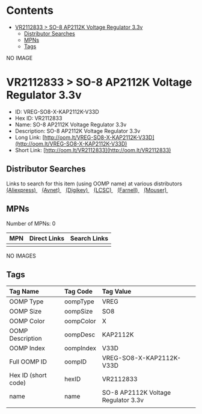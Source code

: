



Contents
========

* [VR2112833 > SO-8 AP2112K Voltage Regulator 3.3v](#vr2112833--so-8-ap2112k-voltage-regulator-33v)
	* [Distributor Searches](#distributor-searches)
	* [MPNs](#mpns)
	* [Tags](#tags)
  
NO IMAGE  
# VR2112833 > SO-8 AP2112K Voltage Regulator 3.3v

- ID: VREG-SO8-X-KAP2112K-V33D
- Hex ID: VR2112833
- Name: SO-8 AP2112K Voltage Regulator 3.3v
- Description: SO-8 AP2112K Voltage Regulator 3.3v
- Long Link: [http://oom.lt/VREG-SO8-X-KAP2112K-V33D](http://oom.lt/VREG-SO8-X-KAP2112K-V33D)
- Short Link: [http://oom.lt/VR2112833](http://oom.lt/VR2112833)

## Distributor Searches
  
Links to search for this item (using OOMP name) at various distributors  
[(Aliexpress) ](https://www.aliexpress.com/wholesale?SearchText=1117SO-8+AP2112K+Voltage+Regulator+3.3v)&nbsp;&nbsp;&nbsp;[(Avnet) ](https://www.avnet.com/shop/us/search/SO-8+AP2112K+Voltage+Regulator+3.3v)&nbsp;&nbsp;&nbsp;[(Digikey) ](https://www.digikey.co.uk/en/products/result?s=SO-8+AP2112K+Voltage+Regulator+3.3v)&nbsp;&nbsp;&nbsp;[(LCSC) ](https://www.lcsc.com/search?q=SO-8+AP2112K+Voltage+Regulator+3.3v)&nbsp;&nbsp;&nbsp;[(Farnell) ](https://uk.farnell.com/search?st=SO-8+AP2112K+Voltage+Regulator+3.3v)&nbsp;&nbsp;&nbsp;[(Mouser) ](https://www.mouser.com/c/?q=SO-8+AP2112K+Voltage+Regulator+3.3v)&nbsp;&nbsp;&nbsp;
## MPNs
  
Number of MPNs: 0  

|MPN|Direct Links|Search Links|
| :--- | :--- | :--- |
||||
  
NO IMAGES  
## Tags
  

|Tag Name|Tag Code|Tag Value|
| :--- | :--- | :--- |
|OOMP Type|oompType|VREG|
|OOMP Size|oompSize|SO8|
|OOMP Color|oompColor|X|
|OOMP Description|oompDesc|KAP2112K|
|OOMP Index|oompIndex|V33D|
|Full OOMP ID|oompID|VREG-SO8-X-KAP2112K-V33D|
|Hex ID (short code)|hexID|VR2112833|
|name|name|SO-8 AP2112K Voltage Regulator 3.3v|
||||
